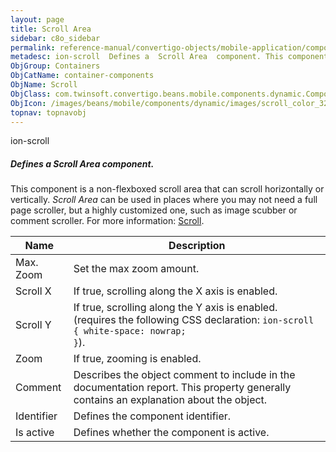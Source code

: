 ```yaml
---
layout: page
title: Scroll Area
sidebar: c8o_sidebar
permalink: reference-manual/convertigo-objects/mobile-application/components/container-components/scroll-area/
metadesc: ion-scroll  Defines a  Scroll Area  component. This component is a non-flexboxed scroll area that can scroll horizontally or vertically.  Scroll Area 
ObjGroup: Containers
ObjCatName: container-components
ObjName: Scroll
ObjClass: com.twinsoft.convertigo.beans.mobile.components.dynamic.ComponentManager$1
ObjIcon: /images/beans/mobile/components/dynamic/images/scroll_color_32x32.png
topnav: topnavobj
---
```

ion-scroll
##### Defines a <i>Scroll Area</i> component.
This component is a non-flexboxed scroll area that can scroll horizontally or vertically.
<i>Scroll Area</i> can be used in places where you may not need a full page scroller, but a highly customized one, such as image scubber or comment scroller.
For more information: <a href='https://ionicframework.com/docs/v3/api/components/scroll/Scroll/' target='_blank'>Scroll</a>.

Name | Description 
--- | ---
Max. Zoom | Set the max zoom amount.
Scroll X | If true, scrolling along the X axis is enabled.
Scroll Y | If true, scrolling along the Y axis is enabled. (requires the following CSS declaration: <code>ion-scroll { white-space: nowrap; }</code>).
Zoom | If true, zooming is enabled.
Comment | Describes the object comment to include in the documentation report.  This property generally contains an explanation about the object. 
Identifier | Defines the component identifier.  
Is active | Defines whether the component is active. 

